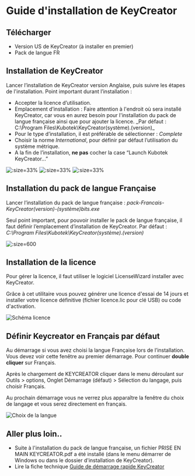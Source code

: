 # Guide d'installation de KeyCreator

## Télécharger

-   Version US de KeyCreator (à installer en premier)
-   Pack de langue FR

## Installation de KeyCreator

Lancer l’installation de KeyCreator version Anglaise, puis suivre les étapes de l'installation. Point important durant l’installation :  

-   Accepter la licence d’utilisation.
-   Emplacement d’installation : Faire attention à l'endroit où sera installé KeyCreator, car vous en aurez besoin pour l'installation du pack de langue française ainsi que pour ajouter la licence. \_Par défaut : C:\Program Files\Kubotek\KeyCreator(système).(version)\_
-   Pour le type d’installation, il est préférable de sélectionner : _Complete_
-   Choisir la norme _International_, pour définir par défaut l’utilisation du système métrique.
-   A la fin de l’installation, **ne pas** cocher la case “Launch Kubotek KeyCreator...”


![](guide-dinstallation/install1.png ':size=33%') ![](guide-dinstallation/install2.png ':size=33%') ![](guide-dinstallation/install3.png ':size=33%')  

## Installation du pack de langue Française

Lancer l’installation du pack de langue française : _pack-Francais-KeyCreator(version)-(système)bits.exe_

Seul point important, pour pouvoir installer le pack de langue française, il faut définir l’emplacement d’installation de KeyCreator. Par défaut : _C:\Program Files\Kubotek\KeyCreator(système).(version)_

![](guide-dinstallation/installpackfr.png ':size=600')

## Installation de la licence

Pour gérer la licence, il faut utiliser le logiciel LicenseWizard installer avec KeyCreator.

Grâce à cet utilitaire vous pouvez générer une licence d'essai de 14 jours et installer votre licence définitive (fichier licence.lic pour clé USB) ou code d'activation.

![Schéma licence](guide-dinstallation/licence.png ':size=600')


## Définir Keycreator en Français par défaut

Au démarrage si vous avez choisi la langue Française lors de l’installation. Vous devez voir cette fenêtre au premier démarrage. Pour continuer **double cliquer** sur Français.

Après le chargement de KEYCREATOR cliquer dans le menu déroulant sur Outils > options, Onglet Démarrage (défaut) > Sélection du langage, puis choisir Français.

Au prochain démarrage vous ne verrez plus apparaître la fenêtre du choix de langage et vous serez directement en français.

![Choix de la langue](guide-dinstallation/choix_langue.png ':size=300')

## Aller plus loin..


- Suite à l'installation du pack de langue française, un fichier PRISE EN MAIN KEYCREATOR.pdf a été installé (dans le menu démarrer de Windows ou dans le dossier d'installation de KeyCreator).
- Lire la fiche technique [Guide de démarrage rapide KeyCreator](/tutoriels/guide-d%C3%A9marrage-rapide-keycreator)
